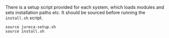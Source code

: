 There is a setup script provided for each system, which loads modules and sets installation
paths etc. It should be sourced before running the `install.sh` script.

```
source jureca-setup.sh
source install.sh
```
